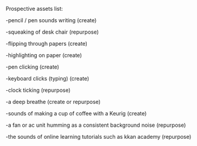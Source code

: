 Prospective assets list:

-pencil / pen sounds writing (create)

-squeaking of desk chair (repurpose)

-flipping through papers (create)

-highlighting on paper (create)

-pen clicking (create)

-keyboard clicks (typing) (create)

-clock ticking (repurpose)

-a deep breathe (create or repurpose)

-sounds of making a cup of coffee with a Keurig (create)

-a fan or ac unit humming as a consistent background noise (repurpose)

-the sounds of online learning tutorials such as kkan academy (repurpose) 
